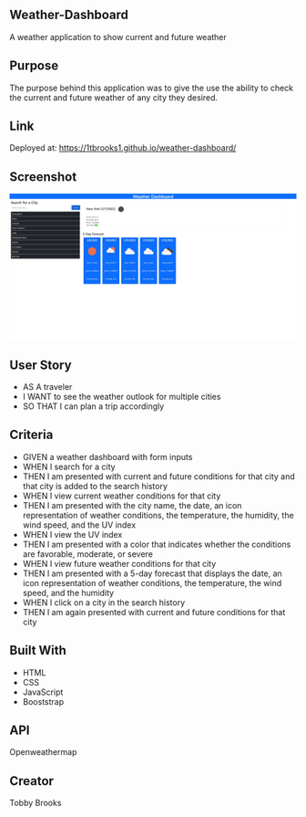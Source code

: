 ## Weather-Dashboard
A weather application to show current and future weather

## Purpose
The purpose behind this application was to give the use the ability to check the current and future weather of any city they desired.

## Link
Deployed at: https://1tbrooks1.github.io/weather-dashboard/

## Screenshot
![Screenshot](weather.JPG)

## User Story
* AS A traveler
* I WANT to see the weather outlook for multiple cities
* SO THAT I can plan a trip accordingly

## Criteria
* GIVEN a weather dashboard with form inputs
* WHEN I search for a city
* THEN I am presented with current and future conditions for that city and that city is added to the search history
* WHEN I view current weather conditions for that city
* THEN I am presented with the city name, the date, an icon representation of weather conditions, the temperature, the humidity, the wind speed, and the UV index
* WHEN I view the UV index
* THEN I am presented with a color that indicates whether the conditions are favorable, moderate, or severe
* WHEN I view future weather conditions for that city
* THEN I am presented with a 5-day forecast that displays the date, an icon representation of weather conditions, the temperature, the wind speed, and the humidity
* WHEN I click on a city in the search history
* THEN I am again presented with current and future conditions for that city

## Built With
* HTML
* CSS
* JavaScript
* Booststrap

## API
Openweathermap

## Creator
Tobby Brooks


